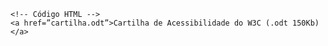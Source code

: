 <Code language='html'>
&lt;!-- Código HTML --&gt;
&lt;a href=”cartilha.odt”&gt;Cartilha de Acessibilidade do W3C (.odt 150Kb)&lt;/a&gt;
</Code>
